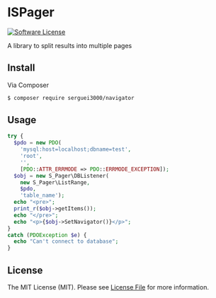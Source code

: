 # ISPager

[![Software License](https://img.shields.io/badge/license-MIT-brightgreen.svg?style=flat-square)](LICENSE.md)

A library to split results into multiple pages

## Install

Via Composer

``` bash
$ composer require serguei3000/navigator
```

## Usage


``` php
try {
  $pdo = new PDO(
    'mysql:host=localhost;dbname=test',
    'root',
    '',
    [PDO::ATTR_ERRMODE => PDO::ERRMODE_EXCEPTION]);
  $obj = new S_Pager\DBListener(
    new S_Pager\ListRange,
    $pdo,
    'table_name');
  echo "<pre>";
  print_r($obj->getItems());
  echo "</pre>";
  echo "<p>{$obj->SetNavigator()}</p>";
}
catch (PDOException $e) {
  echo "Can't connect to database";
}
```

## License

The MIT License (MIT). Please see [License File](https://github.com/dnoegel/php-xdg-base-dir/blob/master/LICENSE) for more information.
